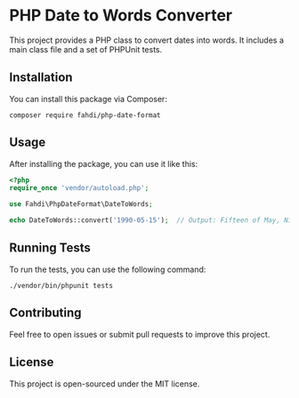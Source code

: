 # PHP Date to Words Converter

This project provides a PHP class to convert dates into words. It includes a main class file and a set of PHPUnit tests.

## Installation

You can install this package via Composer:

```
composer require fahdi/php-date-format
```

## Usage

After installing the package, you can use it like this:

```php
<?php
require_once 'vendor/autoload.php';

use Fahdi\PhpDateFormat\DateToWords;

echo DateToWords::convert('1990-05-15');  // Output: Fifteen of May, Nineteen ninety
```

## Running Tests

To run the tests, you can use the following command:

```
./vendor/bin/phpunit tests
```

## Contributing

Feel free to open issues or submit pull requests to improve this project.

## License

This project is open-sourced under the MIT license.
